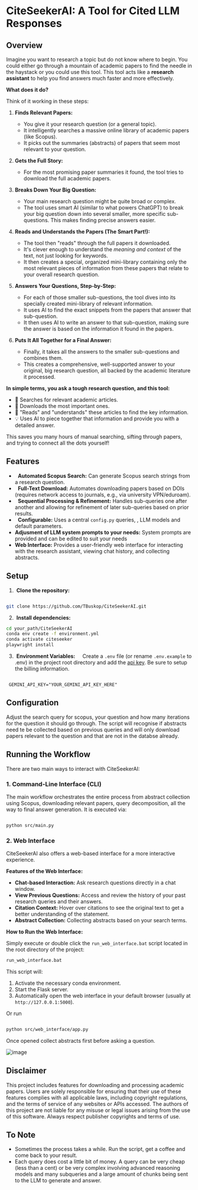 # CiteSeekerAI: A Tool for Cited LLM Responses 

## Overview

Imagine you want to research a topic but do not know where to begin. You could either go through a mountain of academic papers to find the needle in the haystack or you could use this tool. This tool acts like a **research assistant** to help you find answers much faster and more effectively.

**What does it do?**

Think of it working in these steps:

1.  **Finds Relevant Papers:**
    *   You give it your research question (or a general topic).
    *   It intelligently searches a massive online library of academic papers (like Scopus).
    *   It picks out the summaries (abstracts) of papers that seem most relevant to your question.

2.  **Gets the Full Story:**
    *   For the most promising paper summaries it found, the tool tries to download the full academic papers.

3.  **Breaks Down Your Big Question:**
    *   Your main research question might be quite broad or complex.
    *   The tool uses smart AI (similar to what powers ChatGPT) to break your big question down into several smaller, more specific sub-questions. This makes finding precise answers easier.

4.  **Reads and Understands the Papers (The Smart Part!):**
    *   The tool then "reads" through the full papers it downloaded.
    *   It's clever enough to understand the *meaning and context* of the text, not just looking for keywords.
    *   It then creates a special, organized mini-library containing only the most relevant pieces of information from these papers that relate to your overall research question.

5.  **Answers Your Questions, Step-by-Step:**
    *   For each of those smaller sub-questions, the tool dives into its specially created mini-library of relevant information.
    *   It uses AI to find the exact snippets from the papers that answer that sub-question.
    *   It then uses AI to write an answer to that sub-question, making sure the answer is based on the information it found in the papers.

6.  **Puts It All Together for a Final Answer:**
    *   Finally, it takes all the answers to the smaller sub-questions and combines them.
    *   This creates a comprehensive, well-supported answer to your original, big research question, all backed by the academic literature it processed.

**In simple terms, you ask a tough research question, and this tool:**

*   🔎 Searches for relevant academic articles.
*   📄 Downloads the most important ones.
*   🧠 "Reads" and "understands" these articles to find the key information.
*   💡 Uses AI to piece together that information and provide you with a detailed answer.

This saves you many hours of manual searching, sifting through papers, and trying to connect all the dots yourself!
  

## Features
  *   **Automated Scopus Search:** Can generate Scopus search strings from a research question.
*   **Full-Text Download:** Automates downloading papers based on DOIs (requires network access to journals, e.g., via university VPN/eduroam).
*   **Sequential Processing & Refinement:** Handles sub-queries one after another and allowing for  refinement of later sub-queries based on prior results.
*   **Configurable:** Uses a central `config.py` queries, , LLM models and default parameters.
*   **Adjusment of LLM system prompts to your needs:** System prompts are provided and can be edited to suit your needs
*   **Web Interface:** Provides a user-friendly web interface for interacting with the research assistant, viewing chat history, and collecting abstracts.

## Setup
1.  **Clone the repository:**

 ```bash
 
 git clone https://github.com/TBuskop/CiteSeekerAI.git
 
 ```

2.  **Install dependencies:**

```bash
cd your_path/CiteSeekerAI
conda env create -f environment.yml
conda activate citeseeker
playwright install

 ```
 
3.  **Environment Variables:**
    Create a `.env` file (or rename `.env.example` to .env) in the project root directory and add the [api key](https://ai.google.dev/gemini-api/docs/api-key). Be sure to setup the billing information.

```env

 GEMINI_API_KEY="YOUR_GEMINI_API_KEY_HERE"

 ```
  
## Configuration
Adjust the search query for scopus, your question and how many iterations for the question it should go through. The script will recognise if abstracts need te be collected based on previous queries and will only download papers relevant to the question and that are not in the databse already.    

## Running the Workflow

There are two main ways to interact with CiteSeekerAI:

### 1. Command-Line Interface (CLI)

The main workflow orchestrates the entire process from abstract collection using Scopus, downloading relevant papers, query decomposition, all the way to final answer generation. It is executed via:

```bash

python src/main.py

```

### 2. Web Interface

CiteSeekerAI also offers a web-based interface for a more interactive experience.

**Features of the Web Interface:**
*   **Chat-based Interaction:** Ask research questions directly in a chat window.
*   **View Previous Questions:** Access and review the history of your past research queries and their answers.
*   **Citation Context:** Hover over citations to see the original text to get a better understanding of the statement. 
*   **Abstract Collection:** Collecting abstracts based on your search terms.

**How to Run the Web Interface:**

Simply execute or double click the `run_web_interface.bat` script located in the root directory of the project:

```bash
run_web_interface.bat
```
This script will:
1. Activate the necessary conda environment.
2. Start the Flask server.
3. Automatically open the web interface in your default browser (usually at `http://127.0.0.1:5000`).

Or run

```bash

python src/web_interface/app.py

```

Once opened collect abstracts first before asking a question.

![image](https://github.com/user-attachments/assets/d917e679-0341-428d-ac37-9f8144c6e438)


## Disclaimer
This project includes features for downloading and processing academic papers. Users are solely responsible for ensuring that their use of these features complies with all applicable laws, including copyright regulations, and the terms of service of any websites or APIs accessed. The authors of this project are not liable for any misuse or legal issues arising from the use of this software. Always respect publisher copyrights and terms of use.

## To Note
- Sometimes the process takes a while. Run the script, get a coffee and come back to your result.
- Each query does cost a little bit of money. A query can be very cheap (less than a cent) or be very complex involving advanced reasoning models and many subqueries and a large amount of chunks being sent to the LLM to generate and answer.
